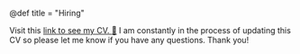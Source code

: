 @def title = "Hiring"

<!--TODO: Update my CV - convert to Markdown with pandoc + LLM?-->

Visit this [link to see my CV. :page_facing_up:](https://drive.google.com/file/d/1ypAm8i6eYd7cZfFolItf4Q6B08459VwP/view?usp=sharing)
I am constantly in the process of updating this CV so please let me know if you have any questions.
Thank you!


